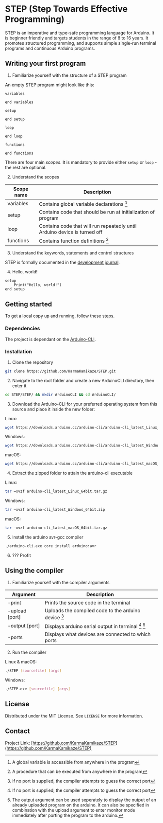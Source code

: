 # STEP (Step Towards Effective Programming)

STEP is an imperative and type-safe programming language for Arduino.
It is beginner friendly and targets students in the range of 8 to 16 years.
It promotes structured programming, and supports simple single-run terminal programs and continuous Arduino programs.

<!-- GETTING STARTED -->
## Writing your first program

1. Familiarize yourself with the structure of a STEP program

An empty STEP program might look like this:
```
variables

end variables

setup

end setup

loop

end loop

functions

end functions
```
There are four main _scopes_. It is mandatory to provide either `setup` or `loop` - the rest are optional.

2. Understand the scopes

| Scope name      | Description                                                                         |
| --------------- | ----------------------------------------------------------------------------------- |
| variables       | Contains global variable declarations [^global]                                     |
| setup           | Contains code that should be run at initialization of program                       |
| loop            | Contains code that will run repeatedly until Arduino device is turned off           |
| functions       | Contains function definitions [^function]                                           |

[^global]: A global variable is accessible from anywhere in the program
[^function]: A procedure that can be executed from anywhere in the program

3. Understand the keywords, statements and control structures

STEP is formally documented in the [development journal](https://www.youtube.com/watch?v=dQw4w9WgXcQ). 

4. Hello, world!
```
setup
    Print("Hello, world!")
end setup
```
## Getting started

To get a local copy up and running, follow these steps.

### Dependencies

The project is dependant on the [Arduino-CLI](https://arduino.github.io/arduino-cli/0.21/installation/).

### Installation

1. Clone the repository

```sh
git clone https://github.com/KarmaKamikaze/STEP.git
```


2. Navigate to the root folder and create a new ArduinoCLI directory, then enter it

```sh
cd STEP/STEP/ && mkdir ArduinoCLI && cd ArduinoCLI/
```


3. Download the Arduino-CLI for your preferred operating system from this source and place it inside the new folder:

Linux:
```sh
wget https://downloads.arduino.cc/arduino-cli/arduino-cli_latest_Linux_64bit.tar.gz
```
Windows:
```sh
wget https://downloads.arduino.cc/arduino-cli/arduino-cli_latest_Windows_64bit.zip
```
macOS:
```sh
wget https://downloads.arduino.cc/arduino-cli/arduino-cli_latest_macOS_64bit.tar.gz
```


4. Extract the zipped folder to attain the arduino-cli executable

Linux:
```sh
tar –xvzf arduino-cli_latest_Linux_64bit.tar.gz
```
Windows:
```sh
tar –xvzf arduino-cli_latest_Windows_64bit.zip
```
macOS:
```sh
tar –xvzf arduino-cli_latest_macOS_64bit.tar.gz
```


5. Install the arduino avr-gcc compiler

```sh
./arduino-cli.exe core install arduino:avr
```


6. ??? Profit


## Using the compiler

1. Familiarize yourself with the compiler arguments

| Argument        | Description                                                  |
| --------------- | ------------------------------------------------------------ |
| -print          | Prints the source code in the terminal                       |
| -upload [port]  | Uploads the compiled code to the arduino device [^port]      |
| -output [port]  | Displays arduino serial output in terminal [^port] [^output] |
| -ports          | Displays what devices are connected to which ports           |

[^port]: If no port is supplied, the compiler attempts to guess the correct port
[^output]: The output argument can be used seperately to display the output of an already uploaded program on the arduino. It can also be specified in combination with the upload argument to enter monitor mode immediately after porting the program to the arduino.

2. Run the compiler

Linux & macOS:
```sh
./STEP [sourcefile] [args]
```
Windows:
```sh
./STEP.exe [sourcefile] [args]
``` 


<!-- LICENSE -->
## License

Distributed under the MIT License. See `LICENSE` for more information.

<!-- CONTACT --> 
## Contact

Project Link: [https://github.com/KarmaKamikaze/STEP](https://github.com/KarmaKamikaze/STEP)
